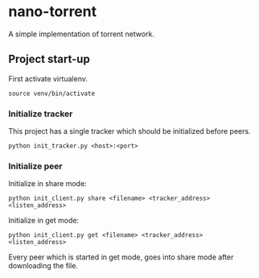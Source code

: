 # nano-torrent

A simple implementation of torrent network.

## Project start-up

First activate virtualenv.

```shell
source venv/bin/activate
```

### Initialize tracker

This project has a single tracker which should be initialized before peers.

```shell
python init_tracker.py <host>:<port>
```

### Initialize peer

Initialize in share mode:

```shell
python init_client.py share <filename> <tracker_address> <listen_address>
```

Initialize in get mode:

```shell
python init_client.py get <filename> <tracker_address> <listen_address>
```

Every peer which is started in get mode, goes into share mode after downloading
the file.
